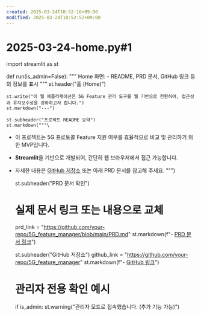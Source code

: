 ```yaml
---
created: 2025-03-24T10:52:16+09:00
modified: 2025-03-24T10:52:52+09:00
---
```


# 2025-03-24-home.py#1

import streamlit as st

def run(is_admin=False):
    """
    Home 화면:
    - README, PRD 문서, GitHub 링크 등의 정보를 표시
    """
    st.header("홈 (Home)")

    st.write("이 웹 애플리케이션은 5G Feature 관리 도구를 웹 기반으로 전환하여, 접근성과 유지보수성을 강화하고자 합니다.")
    st.markdown("---")

    st.subheader("프로젝트 README 요약")
    st.markdown("""\
- 이 프로젝트는 5G 프로토콜 Feature 지원 여부를 효율적으로 비교 및 관리하기 위한 MVP입니다.
- **Streamlit**을 기반으로 개발되어, 간단히 웹 브라우저에서 접근 가능합니다.
- 자세한 내용은 [GitHub 저장소](#) 또는 아래 PRD 문서를 참고해 주세요.
""")

    st.subheader("PRD 문서 확인")
    # 실제 문서 링크 또는 내용으로 교체
    prd_link = "https://github.com/your-repo/5G_feature_manager/blob/main/PRD.md"
    st.markdown(f"- [PRD 문서 링크]({prd_link})")

    st.subheader("GitHub 저장소")
    github_link = "https://github.com/your-repo/5G_feature_manager"
    st.markdown(f"- [GitHub 링크]({github_link})")

    # 관리자 전용 확인 예시
    if is_admin:
        st.warning("관리자 모드로 접속했습니다. (추가 기능 가능)")
